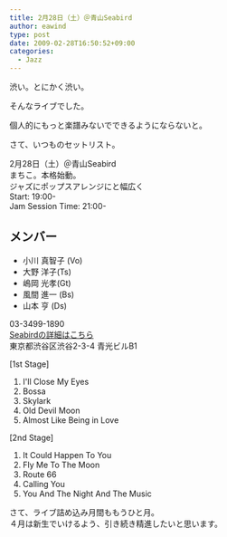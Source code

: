 ```yaml
---
title: 2月28日（土）＠青山Seabird
author: eawind
type: post
date: 2009-02-28T16:50:52+09:00
categories:
  - Jazz
---
```

渋い。とにかく渋い。

そんなライブでした。

個人的にもっと楽譜みないでできるようにならないと。

さて、いつものセットリスト。

2月28日（土）＠青山Seabird  
まちこ。本格始動。  
ジャズにポップスアレンジにと幅広く  
Start: 19:00-  
Jam Session Time: 21:00-

## メンバー
- 小川 真智子 (Vo)
- 大野 洋子(Ts)
- 嶋岡 光孝(Gt)
- 風間 進一 (Bs)
- 山本 亨 (Ds)

03-3499-1890  
[Seabirdの詳細はこちら](http://www.jazzsoda.com/cafe/seabird.htm)  
東京都渋谷区渋谷2-3-4 青光ビルB1

[1st Stage]  
1. I'll Close My Eyes  
2. Bossa  
3. Skylark  
4. Old Devil Moon  
5. Almost Like Being in Love  

[2nd Stage]  
1. It Could Happen To You  
2. Fly Me To The Moon  
3. Route 66  
4. Calling You  
5. You And The Night And The Music  

さて、ライブ詰め込み月間ももうひと月。  
４月は新生でいけるよう、引き続き精進したいと思います。
